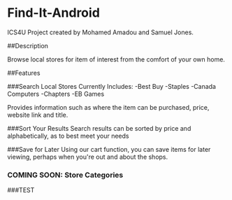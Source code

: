 # Find-It-Android
ICS4U Project created by Mohamed Amadou and Samuel Jones.

##Description

Browse local stores for item of interest from the comfort of your own home.

##Features

###Search Local Stores
Currently Includes:
-Best Buy
-Staples
-Canada Computers
-Chapters
-EB Games

Provides information such as where the item can be purchased, price, website link and title.

###Sort Your Results
Search results can be sorted by price and alphabetically, as to best meet your needs

###Save for Later
Using our cart function, you can save items for later viewing, perhaps when you're out and about the shops.

### COMING SOON: Store Categories

###TEST
